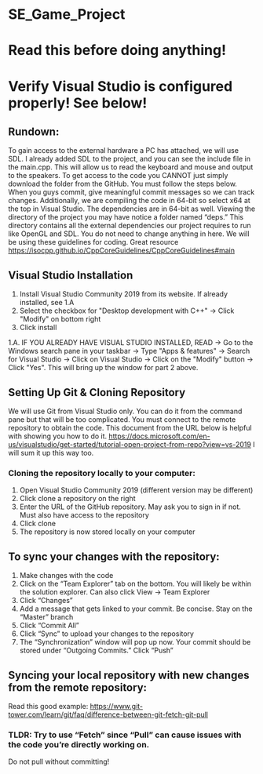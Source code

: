 # SE_Game_Project
# Read this before doing anything!
# Verify Visual Studio is configured properly! See below!

## Rundown: 
To gain access to the external hardware a PC has attached, we will use SDL. I already added SDL to the project, and you can see the include file in the main.cpp. This will allow us to read the keyboard and mouse and output to the speakers. To get access to the code you CANNOT just simply download the folder from the GitHub. You must follow the steps below. When you guys commit, give meaningful commit messages so we can track changes. Additionally, we are compiling the code in 64-bit so select x64 at the top in Visual Studio. The dependencies are in 64-bit as well. Viewing the directory of the project you may have notice a folder named “deps.” This directory contains all the external dependencies our project requires to run like OpenGL and SDL. You do not need to change anything in here. 
We will be using these guidelines for coding. Great resource https://isocpp.github.io/CppCoreGuidelines/CppCoreGuidelines#main

## Visual Studio Installation
1.	Install Visual Studio Community 2019 from its website. If already installed, see 1.A
2.	Select the checkbox for "Desktop development with C++" -> Click "Modify" on bottom right
3.	Click install

1.A. IF YOU ALREADY HAVE VISUAL STUDIO INSTALLED, READ -> Go to the Windows search pane in your taskbar -> Type "Apps & features" -> Search for Visual Studio -> Click on Visual Studio -> Click on the "Modify" button -> Click "Yes". This will bring up the window for part 2 above.


## Setting Up Git & Cloning Repository
We will use Git from Visual Studio only. You can do it from the command pane but that will be too complicated. You must connect to the remote repository to obtain the code. This document from the URL below is helpful with showing you how to do it.
https://docs.microsoft.com/en-us/visualstudio/get-started/tutorial-open-project-from-repo?view=vs-2019
I will sum it up this way too.
### Cloning the repository locally to your computer:
1.	Open Visual Studio Community 2019 (different version may be different)
2.	Click clone a repository on the right
3.	Enter the URL of the GitHub repository. May ask you to sign in if not. Must also have access to the repository
4.	Click clone
5.	The repository is now stored locally on your computer

## To sync your changes with the repository:
1.	Make changes with the code
2.	Click on the “Team Explorer” tab on the bottom. You will likely be within the solution explorer. Can also click View -> Team Explorer
3.	Click “Changes”
4.	Add a message that gets linked to your commit. Be concise. Stay on the “Master” branch
5.	Click “Commit All”
6.	Click “Sync” to upload your changes to the repository
7.	The “Synchronization” window will pop up now. Your commit should be stored under “Outgoing Commits.” Click “Push”

## Syncing your local repository with new changes from the remote repository:
Read this good example: https://www.git-tower.com/learn/git/faq/difference-between-git-fetch-git-pull
### TLDR: Try to use “Fetch” since “Pull” can cause issues with the code you’re directly working on.
Do not pull without committing!
